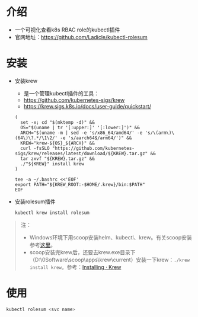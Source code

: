 # 介绍

- 一个可视化查看k8s RBAC role的kubectl插件
- 官网地址：https://github.com/Ladicle/kubectl-rolesum

# 安装

- 安装krew

  - 是一个管理kubectl插件的工具：
  - https://github.com/kubernetes-sigs/krew
  - https://krew.sigs.k8s.io/docs/user-guide/quickstart/

  ~~~SH
  (
    set -x; cd "$(mktemp -d)" &&
    OS="$(uname | tr '[:upper:]' '[:lower:]')" &&
    ARCH="$(uname -m | sed -e 's/x86_64/amd64/' -e 's/\(arm\)\(64\)\?.*/\1\2/' -e 's/aarch64$/arm64/')" &&
    KREW="krew-${OS}_${ARCH}" &&
    curl -fsSLO "https://github.com/kubernetes-sigs/krew/releases/latest/download/${KREW}.tar.gz" &&
    tar zxvf "${KREW}.tar.gz" &&
    ./"${KREW}" install krew
  )
  
  tee -a ~/.bashrc <<'EOF'
  export PATH="${KREW_ROOT:-$HOME/.krew}/bin:$PATH"
  EOF
  ~~~

- 安装rolesum插件

  ~~~sh
  kubectl krew install rolesum
  ~~~


> 注：
>
> - Windows环境下用scoop安装helm、kubectl、krew。有关scoop安装参考[这里](../helm/helmv3-安装与使用.md)。
> - scoop安装完krew后，还要去krew.exe目录下（D:\0Software\scoop\apps\krew\current）安装一下krew：`./krew install krew`。参考：[Installing · Krew](https://krew.sigs.k8s.io/docs/user-guide/setup/install/#windows)

# 使用

~~~sh
kubectl rolesum <svc name>
~~~

